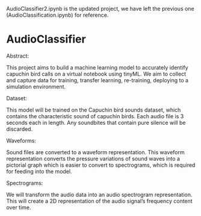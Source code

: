 AudioClassifier2.ipynb is the updated project, we have left the previous one (AudioClassification.ipynb) for reference.
 
 # AudioClassifier
 
Abstract:

This project aims to build a machine learning model to accurately identify capuchin bird calls on a virtual notebook using tinyML. We aim to collect and capture data for training, transfer learning, re-training, deploying to a simulation environment.

Dataset:

This model will be trained on the Capuchin bird sounds dataset, which contains the characteristic sound of capuchin birds. Each audio file is 3 seconds each in length. Any soundbites that contain pure silence will be discarded.

Waveforms:

Sound files are converted to a waveform representation. This waveform representation converts the pressure variations of sound waves into a pictorial graph which is easier to convert to spectrograms, which is required for feeding into the model.

Spectrograms:

We will transform the audio data into an audio spectrogram representation. This will create a 2D representation of the audio signal’s frequency content over time.

